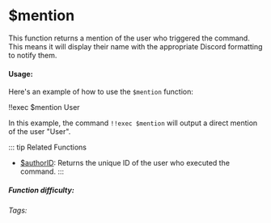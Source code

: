 # $mention

This function returns a mention of the user who triggered the command. This means it will display their name with the appropriate Discord formatting to notify them.

#### Usage:

Here's an example of how to use the `$mention` function:

<discord-messages>
	<discord-message :bot="false" role-color="#ffcc9a" author="User">
		!!exec $mention
	</discord-message>
	<discord-message :bot="true" role-color="#0099ff" author="Custom Command" avatar="https://media.discordapp.net/avatars/725721249652670555/781224f90c3b841ba5b40678e032f74a.webp">
        <DiscordMention :highlight="true">User</DiscordMention>
	</discord-message>
</discord-messages>

In this example, the command `!!exec $mention` will output a direct mention of the user "User".

::: tip Related Functions
*   [$authorID](../Member/authorID.md):  Returns the unique ID of the user who executed the command.
:::

##### Function difficulty: <Badge type="tip" text="Easy" vertical="middle" />
###### Tags: <Badge type="tip" text="member" vertical="middle" /> <Badge type="tip" text="ping" vertical="middle" /> <Badge type="tip" text="mention" vertical="middle" /> <Badge type="tip" text="author" vertical="middle" />